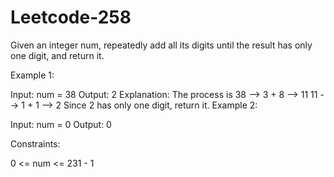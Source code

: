 # Leetcode-258
Given an integer num, repeatedly add all its digits until the result has only one digit, and return it.

 

Example 1:

Input: num = 38
Output: 2
Explanation: The process is
38 --> 3 + 8 --> 11
11 --> 1 + 1 --> 2 
Since 2 has only one digit, return it.
Example 2:

Input: num = 0
Output: 0
 

Constraints:

0 <= num <= 231 - 1
